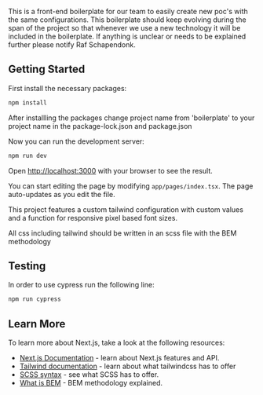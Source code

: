 This is a front-end boilerplate for our team to easily create new poc's with the same configurations. This boilerplate should keep evolving during the span of the project so that whenever we use a new technology it will be included in the boilerplate. If anything is unclear or needs to be explained further please notify Raf Schapendonk.

## Getting Started

First install the necessary packages:

```bash
npm install
```

After installling the packages change project name from 'boilerplate' to your project name in the package-lock.json and package.json

Now you can run the development server:

```bash
npm run dev
```

Open [http://localhost:3000](http://localhost:3000) with your browser to see the result.

You can start editing the page by modifying `app/pages/index.tsx`. The page auto-updates as you edit the file.

This project features a custom tailwind configuration with custom values and a function for responsive pixel based font sizes.

All css including tailwind should be written in an scss file with the BEM methodology

## Testing

In order to use cypress run the following line:

```bash
npm run cypress
```

## Learn More

To learn more about Next.js, take a look at the following resources:

- [Next.js Documentation](https://nextjs.org/docs) - learn about Next.js features and API.
- [Tailwind documentation](https://tailwindcss.com/docs/installation) - learn about what tailwindcss has to offer
- [SCSS syntax](https://sass-lang.com/documentation/syntax/) - see what SCSS has to offer.
- [What is BEM](https://getbem.com) - BEM methodology explained.
